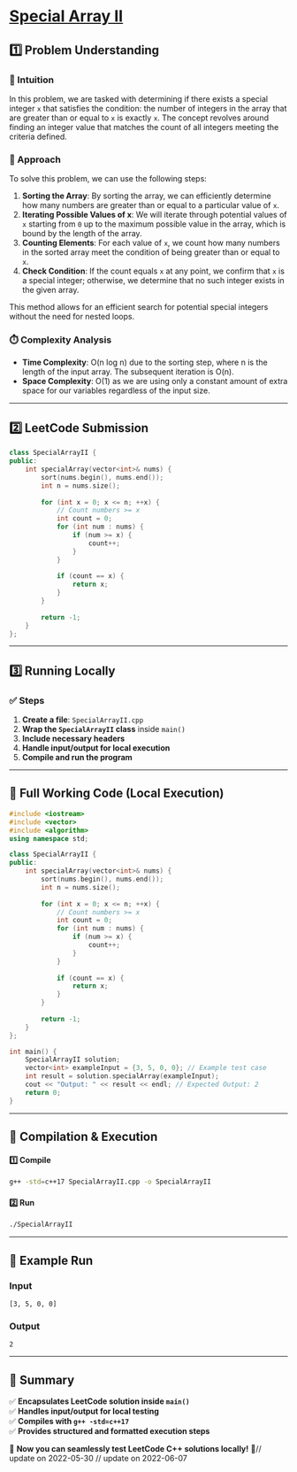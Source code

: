 # **[Special Array II](https://leetcode.com/problems/special-array-ii/description/)**  

## **1️⃣ Problem Understanding**  
### **📌 Intuition**  
In this problem, we are tasked with determining if there exists a special integer `x` that satisfies the condition: the number of integers in the array that are greater than or equal to `x` is exactly `x`. The concept revolves around finding an integer value that matches the count of all integers meeting the criteria defined.

### **🚀 Approach**  
To solve this problem, we can use the following steps:

1. **Sorting the Array**: By sorting the array, we can efficiently determine how many numbers are greater than or equal to a particular value of `x`.
2. **Iterating Possible Values of x**: We will iterate through potential values of `x` starting from `0` up to the maximum possible value in the array, which is bound by the length of the array.
3. **Counting Elements**: For each value of `x`, we count how many numbers in the sorted array meet the condition of being greater than or equal to `x`.
4. **Check Condition**: If the count equals `x` at any point, we confirm that `x` is a special integer; otherwise, we determine that no such integer exists in the given array.

This method allows for an efficient search for potential special integers without the need for nested loops.

### **⏱️ Complexity Analysis**  
- **Time Complexity**: O(n log n) due to the sorting step, where n is the length of the input array. The subsequent iteration is O(n).
- **Space Complexity**: O(1) as we are using only a constant amount of extra space for our variables regardless of the input size.

---  

## **2️⃣ LeetCode Submission**  
```cpp
class SpecialArrayII {
public:
    int specialArray(vector<int>& nums) {
        sort(nums.begin(), nums.end());
        int n = nums.size();
        
        for (int x = 0; x <= n; ++x) {
            // Count numbers >= x
            int count = 0;
            for (int num : nums) {
                if (num >= x) {
                    count++;
                }
            }
            
            if (count == x) {
                return x;
            }
        }
        
        return -1;
    }
};  
```

---  

## **3️⃣ Running Locally**  
### **✅ Steps**  
1. **Create a file**: `SpecialArrayII.cpp`  
2. **Wrap the `SpecialArrayII` class** inside `main()`  
3. **Include necessary headers**  
4. **Handle input/output for local execution**  
5. **Compile and run the program**  

---  

## **📝 Full Working Code (Local Execution)**  
```cpp
#include <iostream>
#include <vector>
#include <algorithm>
using namespace std;

class SpecialArrayII {
public:
    int specialArray(vector<int>& nums) {
        sort(nums.begin(), nums.end());
        int n = nums.size();
        
        for (int x = 0; x <= n; ++x) {
            // Count numbers >= x
            int count = 0;
            for (int num : nums) {
                if (num >= x) {
                    count++;
                }
            }
            
            if (count == x) {
                return x;
            }
        }
        
        return -1;
    }
};

int main() {
    SpecialArrayII solution;
    vector<int> exampleInput = {3, 5, 0, 0}; // Example test case
    int result = solution.specialArray(exampleInput);
    cout << "Output: " << result << endl; // Expected Output: 2 
    return 0;
}  
```

---  

## **🔧 Compilation & Execution**  
#### **1️⃣ Compile**  
```bash
g++ -std=c++17 SpecialArrayII.cpp -o SpecialArrayII
```  

#### **2️⃣ Run**  
```bash
./SpecialArrayII
```  

---  

## **🎯 Example Run**  
### **Input**  
```
[3, 5, 0, 0]
```  
### **Output**  
```
2
```  

---  

## **📌 Summary**  
✅ **Encapsulates LeetCode solution inside `main()`**  
✅ **Handles input/output for local testing**  
✅ **Compiles with `g++ -std=c++17`**  
✅ **Provides structured and formatted execution steps**  

🚀 **Now you can seamlessly test LeetCode C++ solutions locally!** 🚀// update on 2022-05-30
// update on 2022-06-07
